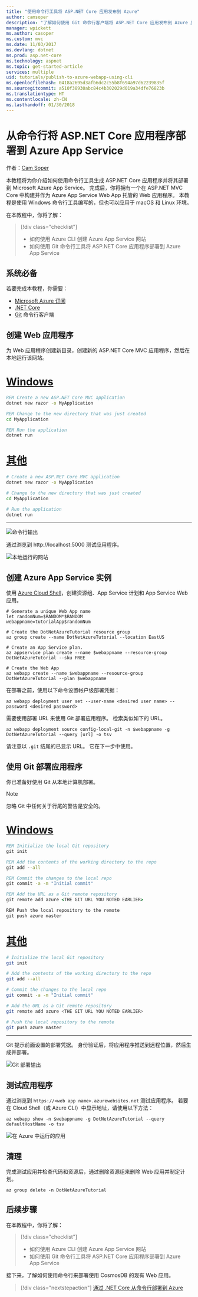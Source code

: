 ```yaml
---
title: "使用命令行工具将 ASP.NET Core 应用发布到 Azure"
author: camsoper
description: "了解如何使用 Git 命令行客户端将 ASP.NET Core 应用发布到 Azure 应用服务。"
manager: wpickett
ms.author: casoper
ms.custom: mvc
ms.date: 11/03/2017
ms.devlang: dotnet
ms.prod: asp.net-core
ms.technology: aspnet
ms.topic: get-started-article
services: multiple
uid: tutorials/publish-to-azure-webapp-using-cli
ms.openlocfilehash: 0418a2695d3afb6dc2c55b8f694a97d62239835f
ms.sourcegitcommit: a510f38930abc84c4b302029d019a34dfe76823b
ms.translationtype: HT
ms.contentlocale: zh-CN
ms.lasthandoff: 01/30/2018
---
```

# <a name="deploy-an-aspnet-core-application-to-azure-app-service-from-the-command-line"></a>从命令行将 ASP.NET Core 应用程序部署到 Azure App Service

作者：[Cam Soper](https://twitter.com/camsoper)

本教程将为你介绍如何使用命令行工具生成 ASP.NET Core 应用程序并将其部署到 Microsoft Azure App Service。  完成后，你将拥有一个在 ASP.NET MVC Core 中构建并作为 Azure App Service Web App 托管的 Web 应用程序。  本教程是使用 Windows 命令行工具编写的，但也可以应用于 macOS 和 Linux 环境。  

在本教程中，你将了解：

> [!div class="checklist"]
> * 如何使用 Azure CLI 创建 Azure App Service 网站
> * 如何使用 Git 命令行工具将 ASP.NET Core 应用程序部署到 Azure App Service

## <a name="prerequisites"></a>系统必备

若要完成本教程，你需要：

* [Microsoft Azure 订阅](https://azure.microsoft.com/free/)
* [.NET Core](https://www.microsoft.com/net/download/core)
* [Git](https://www.git-scm.com/) 命令行客户端

## <a name="create-a-web-application"></a>创建 Web 应用程序

为 Web 应用程序创建新目录，创建新的 ASP.NET Core MVC 应用程序，然后在本地运行该网站。

# <a name="windowstabwindows"></a>[Windows](#tab/windows)
```cmd
REM Create a new ASP.NET Core MVC application
dotnet new razor -o MyApplication

REM Change to the new directory that was just created
cd MyApplication

REM Run the application
dotnet run
```

# <a name="othertabother"></a>[其他](#tab/other)
```bash
# Create a new ASP.NET Core MVC application
dotnet new razor -o MyApplication

# Change to the new directory that was just created
cd MyApplication

# Run the application
dotnet run
```
---

![命令行输出](publish-to-azure-webapp-using-cli/_static/new_prj.png)

通过浏览到 http://localhost:5000 测试应用程序。

![本地运行的网站](publish-to-azure-webapp-using-cli/_static/app_test.png)


## <a name="create-the-azure-app-service-instance"></a>创建 Azure App Service 实例

使用 [Azure Cloud Shell](/azure/cloud-shell/quickstart)，创建资源组、App Service 计划和 App Service Web 应用。

```azurecli-interactive
# Generate a unique Web App name
let randomNum=$RANDOM*$RANDOM
webappname=tutorialApp$randomNum

# Create the DotNetAzureTutorial resource group
az group create --name DotNetAzureTutorial --location EastUS

# Create an App Service plan.
az appservice plan create --name $webappname --resource-group DotNetAzureTutorial --sku FREE

# Create the Web App
az webapp create --name $webappname --resource-group DotNetAzureTutorial --plan $webappname
```

在部署之前，使用以下命令设置帐户级部署凭据：

```azurecli-interactive
az webapp deployment user set --user-name <desired user name> --password <desired password>
```

需要使用部署 URL 来使用 Git 部署应用程序。  检索类似如下的 URL。

```azurecli-interactive
az webapp deployment source config-local-git -n $webappname -g DotNetAzureTutorial --query [url] -o tsv
```
请注意以 `.git` 结尾的已显示 URL。 它在下一步中使用。

## <a name="deploy-the-application-using-git"></a>使用 Git 部署应用程序

你已准备好使用 Git 从本地计算机部署。

> [!NOTE]
> 忽略 Git 中任何关于行尾的警告是安全的。

# <a name="windowstabwindows"></a>[Windows](#tab/windows)
```cmd
REM Initialize the local Git repository
git init

REM Add the contents of the working directory to the repo
git add --all

REM Commit the changes to the local repo
git commit -a -m "Initial commit"

REM Add the URL as a Git remote repository
git remote add azure <THE GIT URL YOU NOTED EARLIER>

REM Push the local repository to the remote
git push azure master
```

# <a name="othertabother"></a>[其他](#tab/other)
```bash
# Initialize the local Git repository
git init

# Add the contents of the working directory to the repo
git add --all

# Commit the changes to the local repo
git commit -a -m "Initial commit"

# Add the URL as a Git remote repository
git remote add azure <THE GIT URL YOU NOTED EARLIER>

# Push the local repository to the remote
git push azure master
```
---

Git 提示前面设置的部署凭据。 身份验证后，将应用程序推送到远程位置，然后生成并部署。

![Git 部署输出](publish-to-azure-webapp-using-cli/_static/post_deploy.png)

## <a name="test-the-application"></a>测试应用程序

通过浏览到 `https://<web app name>.azurewebsites.net` 测试应用程序。  若要在 Cloud Shell（或 Azure CLI）中显示地址，请使用以下方法：

```azurecli-interactive
az webapp show -n $webappname -g DotNetAzureTutorial --query defaultHostName -o tsv
```

![在 Azure 中运行的应用](publish-to-azure-webapp-using-cli/_static/app_deployed.png)

## <a name="clean-up"></a>清理

完成测试应用并检查代码和资源后，通过删除资源组来删除 Web 应用并制定计划。

```azurecli-interactive
az group delete -n DotNetAzureTutorial
```

## <a name="next-steps"></a>后续步骤

在本教程中，你将了解：

> [!div class="checklist"]
> * 如何使用 Azure CLI 创建 Azure App Service 网站
> * 如何使用 Git 命令行工具将 ASP.NET Core 应用程序部署到 Azure App Service

接下来，了解如何使用命令行来部署使用 CosmosDB 的现有 Web 应用。

> [!div class="nextstepaction"]
> [通过 .NET Core 从命令行部署到 Azure](/dotnet/azure/dotnet-quickstart-xplat)
